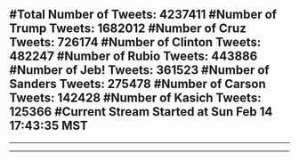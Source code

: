 #Total Number of Tweets: 4237411 
#Number of Trump Tweets: 1682012
#Number of Cruz Tweets: 726174
#Number of Clinton Tweets: 482247
#Number of Rubio Tweets: 443886
#Number of Jeb! Tweets: 361523
#Number of Sanders Tweets: 275478
#Number of Carson Tweets: 142428
#Number of Kasich Tweets: 125366
#Current Stream Started at Sun Feb 14 17:43:35 MST
---
---
---
